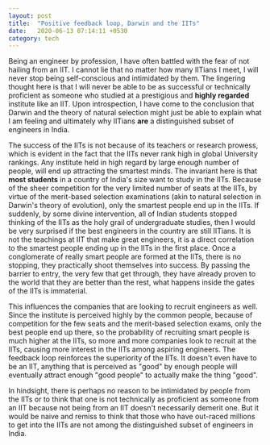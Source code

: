 ```yaml
---
layout: post
title:  "Positive feedback loop, Darwin and the IITs"
date:   2020-06-13 07:14:11 +0530
category: tech
---
```


Being an engineer by profession, I have often battled with the fear of not hailing from an IIT. I cannot lie that no matter how many IITians I meet, I will never stop being self-conscious and intimidated by them. The lingering thought here is that I will never be able to be as successful or technically proficient as someone who studied at a prestigious and **highly regarded** institute like an IIT. Upon introspection, I have come to the conclusion that Darwin and the theory of natural selection might just be able to explain what I am feeling and ultimately why IITians **are** a distinguished subset of engineers in India.

The success of the IITs is not because of its teachers or research prowess, which is evident in the fact that the IITs never rank high in global University rankings. Any institute held in high regard by large enough number of people, will end up attracting the smartest minds. The invariant here is that **most students** in a country of India's size want to study in the IITs. Because of the sheer competition for the very limited number of seats at the IITs, by virtue of the merit-based selection examinations (akin to natural selection in Darwin's theory of evolution), only the smartest people end up in the IITs. If suddenly, by some divine intervention, all of Indian students stopped thinking of the IITs as the holy grail of undergraduate studies, then I would be very surprised if the best engineers in the country are still IITians. It is not the teachings at IIT that make great engineers, it is a direct correlation to the smartest people ending up in the IITs in the first place. Once a conglomerate of really smart people are formed at the IITs, there is no stopping, they practically shoot themselves into success. By passing the barrier to entry, the very few that get through, they have already proven to the world that they are better than the rest, what happens inside the gates of the IITs is immaterial. 

This influences the companies that are looking to recruit engineers as well. Since the institute is perceived highly by the common people, because of competition for the few seats and the merit-based selection exams, only the best people end up there, so the probability of recruiting smart people is much higher at the IITs, so more and more companies look to recruit at the IITs, causing more interest in the IITs among aspiring engineers. The feedback loop reinforces the superiority of the IITs. It doesn't even have to be an IIT, anything that is perceived as "good" by enough people will eventually attract enough "good people" to actually make the thing "good".

In hindsight, there is perhaps no reason to be intimidated by people from the IITs or to think that one is not technically as proficient as someone from an IIT because not being from an IIT doesn't necessarily demerit one. But it would be naive and remiss to think that those who have out-raced millions to get into the IITs are not among the distinguished subset of engineers in India.
